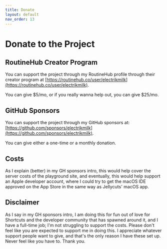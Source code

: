 ```yaml
---
title: Donate
layout: default
nav_order: 13
---
```


# Donate to the Project

## RoutineHub Creator Program

You can support the project through my RoutineHub profile through their creator program at [https://routinehub.co/user/electrikmilk](https://routinehub.co/user/electrikmilk).

You can give $5/mo, or if you really wanna help out, you can give $25/mo.

## GitHub Sponsors

You can support the project through my GitHub sponsors at: [https://github.com/sponsors/electrikmilk](https://github.com/sponsors/electrikmilk).

You can give either a one-time or a monthly donation.

## Costs

As I explain (better) in my GH sponsors intro, this would help cover the server costs of the playground site, and eventually, this would help support an Apple developer account, where I could try to get the macOS IDE approved on the App Store in the same way as Jellycuts' macOS app.

## Disclaimer

As I say in my GH sponsors intro, I am doing this for fun out of love for Shortcuts and the developer community that has spawned around it,
and I have a full-time job; I'm not struggling to support the costs. Please don't feel like you are expected to support me in doing this. 
I appreciate whatever support people want to give, and that's the only reason I have these set up. Never feel like you have to. Thank you.
